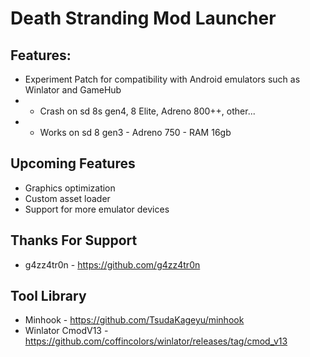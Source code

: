 # Death Stranding Mod Launcher
## Features:
- Experiment Patch for compatibility with Android emulators such as Winlator and GameHub      
- - Crash on sd 8s gen4, 8 Elite, Adreno 800++, other...
- - Works on sd 8 gen3 - Adreno 750 - RAM 16gb

## Upcoming Features
- Graphics optimization
- Custom asset loader
- Support for more emulator devices

## Thanks For Support
- g4zz4tr0n - https://github.com/g4zz4tr0n

## Tool Library
- Minhook - https://github.com/TsudaKageyu/minhook
- Winlator CmodV13 - https://github.com/coffincolors/winlator/releases/tag/cmod_v13